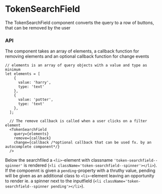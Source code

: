 # TokenSearchField
The TokenSearchField component converts the query to a row of buttons, that can be removed by the user

### API
The component takes an array of elements, a callback function for removing elements and an optional callback function for change events


```
// elements is an array of query objects with a value and type as minimum
let elements = [
    {
      value: 'harry',
      type: 'text'
    },
    {
      value: 'potter',
      type: 'text'
    },
  ];
  
  // The remove callback is called when a user clicks on a filter element
  <TokenSearchField 
    query={elements} 
    remove={callback} 
    change={callback /*optional callback that can be used fx. by an autocomplete component*/}
  />
```

Below the searchfiled a `<li>`-element with classname `'token-searchfield--spinner'` is rendered (`<li className='token-searchfield--spinner'></li>`).  
If the compoennt is given a `pending`-property with a thruthy value, pending will be given as an additional class to `<li>`-element leaving an opportunity to render ie. a spinner next to the inputfield (`<li className='token-searchfield--spinner pending'></li>`).
